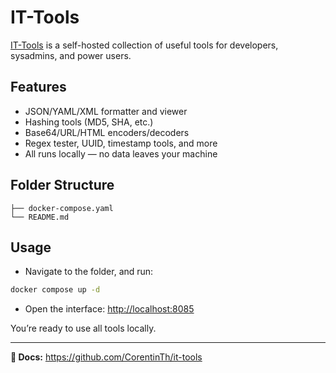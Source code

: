 # IT-Tools

[IT-Tools](https://github.com/CorentinTh/it-tools) is a self-hosted collection of useful tools for developers, sysadmins, and power users.

## Features

- JSON/YAML/XML formatter and viewer
- Hashing tools (MD5, SHA, etc.)
- Base64/URL/HTML encoders/decoders
- Regex tester, UUID, timestamp tools, and more
- All runs locally — no data leaves your machine

## Folder Structure

```plaintext
├── docker-compose.yaml
└── README.md
```

## Usage

- Navigate to the folder, and run:

```bash
docker compose up -d
```

- Open the interface: <http://localhost:8085>

You’re ready to use all tools locally.

---

**📄 Docs:** <https://github.com/CorentinTh/it-tools>
